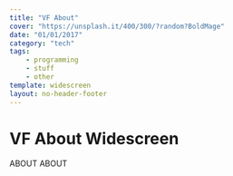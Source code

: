 ```yaml
---
title: "VF About"
cover: "https://unsplash.it/400/300/?random?BoldMage"
date: "01/01/2017"
category: "tech"
tags:
    - programming
    - stuff
    - other
template: widescreen
layout: no-header-footer
---
```


# VF About Widescreen

ABOUT ABOUT
